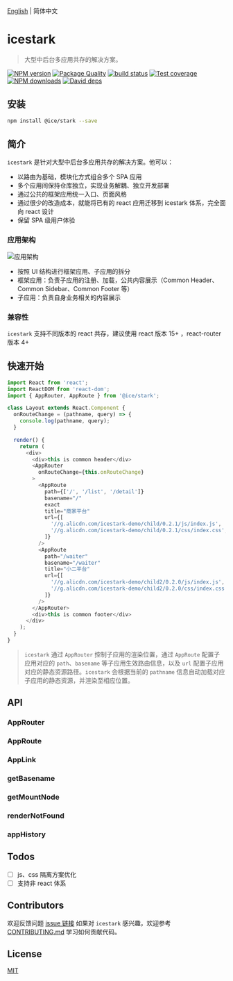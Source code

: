 [English](./README.md) | 简体中文

# icestark

> 大型中后台多应用共存的解决方案。

[![NPM version](https://img.shields.io/npm/v/@ice/stark.svg?style=flat)](https://npmjs.org/package/@ice/stark)
[![Package Quality](https://npm.packagequality.com/shield/@ice%2Fstark.svg)](https://packagequality.com/#?package=@ice%2Fstark)
[![build status](https://img.shields.io/travis/ice-lab/icestark.svg?style=flat-square)](https://travis-ci.org/ice-lab/icestark)
[![Test coverage](https://img.shields.io/codecov/c/github/ice-lab/icestark.svg?style=flat-square)](https://codecov.io/gh/ice-lab/icestark)
[![NPM downloads](http://img.shields.io/npm/dm/@ice/stark.svg?style=flat)](https://npmjs.org/package/@ice/stark)
[![David deps](https://img.shields.io/david/ice-lab/icestark.svg?style=flat-square)](https://david-dm.org/ice-lab/icestark)

## 安装

```bash
npm install @ice/stark --save
```

## 简介

`icestark` 是针对大型中后台多应用共存的解决方案。他可以：

- 以路由为基础，模块化方式组合多个 SPA 应用
- 多个应用间保持仓库独立，实现业务解耦、独立开发部署
- 通过公共的框架应用统一入口、页面风格
- 通过很少的改造成本，就能将已有的 react 应用迁移到 icestark 体系，完全面向 react 设计
- 保留 SPA 级用户体验

### 应用架构

![应用架构](https://img.alicdn.com/tfs/TB1p_pgaQT2gK0jSZFkXXcIQFXa-1363-1386.png)

- 按照 UI 结构进行框架应用、子应用的拆分
- 框架应用：负责子应用的注册、加载，公共内容展示（Common Header、Common Sidebar、Common Footer 等）
- 子应用：负责自身业务相关的内容展示

### 兼容性

`icestark` 支持不同版本的 react 共存，建议使用 react 版本 15+ ，react-router 版本 4+

## 快速开始

```javascript
import React from 'react';
import ReactDOM from 'react-dom';
import { AppRouter, AppRoute } from '@ice/stark';

class Layout extends React.Component {
  onRouteChange = (pathname, query) => {
    console.log(pathname, query);
  }

  render() {
    return (
      <div>
        <div>this is common header</div>
        <AppRouter
          onRouteChange={this.onRouteChange}
        >
          <AppRoute
            path={['/', '/list', '/detail']}
            basename="/"
            exact
            title="商家平台"
            url={[
              '//g.alicdn.com/icestark-demo/child/0.2.1/js/index.js',
              '//g.alicdn.com/icestark-demo/child/0.2.1/css/index.css',
            ]}
          />
          <AppRoute
            path="/waiter"
            basename="/waiter"
            title="小二平台"
            url={[
              '//g.alicdn.com/icestark-demo/child2/0.2.0/js/index.js',
              '//g.alicdn.com/icestark-demo/child2/0.2.0/css/index.css',
            ]}
          />
        </AppRouter>
        <div>this is common footer</div>
      </div>
    );
  }
}
```
> `icestark` 通过 `AppRouter` 控制子应用的渲染位置，通过 `AppRoute` 配置子应用对应的 `path`、`basename` 等子应用生效路由信息，以及 `url` 配置子应用对应的静态资源路径。`icestark` 会根据当前的 `pathname` 信息自动加载对应子应用的静态资源，并渲染至相应位置。

## API

### AppRouter

### AppRoute

### AppLink

### getBasename

### getMountNode

### renderNotFound

### appHistory

## Todos

- [ ] js、css 隔离方案优化
- [ ] 支持非 react 体系

## Contributors

欢迎反馈问题 [issue 链接](https://github.com/alibaba/ice/issues/new) 如果对 `icestark` 感兴趣，欢迎参考 [CONTRIBUTING.md](https://github.com/alibaba/ice/blob/master/.github/CONTRIBUTING.md) 学习如何贡献代码。

## License

[MIT](LICENSE)
